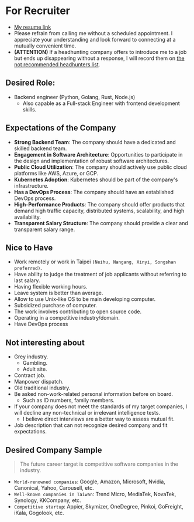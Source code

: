 # For Recruiter

* [My resume link](https://nicehorse06.github.io/nicehorse06/resume.pdf)
* Please refrain from calling me without a scheduled appointment. I appreciate your understanding and look forward to connecting at a mutually convenient time.
* **(ATTENTION)** If a headhunting company offers to introduce me to a job but ends up disappearing without a response, I will record them on [the not recommended headhunters list](https://github.com/nicehorse06/nicehorse06/blob/main/avoided_headhunters.md).

## Desired Role:
* Backend engineer (Python, Golang, Rust, Node.js)
  * Also capable as a Full-stack Engineer with frontend development skills.

## Expectations of the Company

* **Strong Backend Team**: The company should have a dedicated and skilled backend team.
* **Engagement in Software Architecture**: Opportunities to participate in the design and implementation of robust software architectures.
* **Public Cloud Utilization**: The company should actively use public cloud platforms like AWS, Azure, or GCP.
* **Kubernetes Adoption**: Kubernetes should be part of the company's infrastructure.
* **Has a DevOps Process**: The company should have an established DevOps process.
* **High-Performance Products**: The company should offer products that demand high traffic capacity, distributed systems, scalability, and high availability.
* **Transparent Salary Structure**: The company should provide a clear and transparent salary range.


## Nice to Have
* Work remotely or work in Taipei `(Neihu, Nangang, Xinyi, Songshan preferred)`.
* Have ability to judge the treatment of job applicants without referring to last salary.
* Having flexible working hours.
* Leave system is better than average.
* Allow to use Unix-like OS to be main developing computer.
* Subsidized purchase of computer.
* The work involves contributing to open source code.
* Operating in a competitive industry/domain.
* Have DevOps process

## Not interesting about
* Grey industry.
    * Gambling.
    * Adult site.
* Contract job.
* Manpower dispatch.
* Old traditional industry.
* Be asked non-work-related personal information before on board.
    * Such as ID numbers, family members.
* If your company does not meet the standards of my target companies, I will decline any non-technical or irrelevant intelligence tests.
    * I believe direct interviews are a better way to assess mutual fit.
* Job description that can not recognize desired company and fit expectations.

## Desired Company Sample
> The future career target is competitive software companies in the industry.
* `World-renowned companies`: Google, Amazon, Microsoft, Nvidia, Canonical, Yahoo, Carousell, etc.
* `Well-known companies in Taiwan`: Trend Micro, MediaTek, NovaTek, Synology, KKCompany, etc.
* `Competitive startup`: Appier, Skymizer, OneDegree, Pinkoi, GoFreight, iKala, Gogolook, etc.